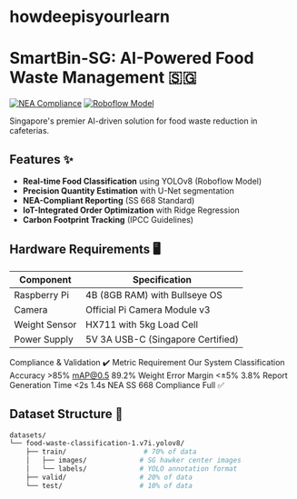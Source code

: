 # howdeepisyourlearn

# SmartBin-SG: AI-Powered Food Waste Management 🇸🇬

[![NEA Compliance](https://img.shields.io/badge/NEA-Compliant-009639)](https://www.nea.gov.sg)
[![Roboflow Model](https://img.shields.io/badge/Roboflow-Model-FF3621)](https://universe.roboflow.com/food-waste-h4zkp/food-waste-classification-1/model/2)

Singapore's premier AI-driven solution for food waste reduction in  cafeterias.

## Features ✨
- **Real-time Food Classification** using YOLOv8 (Roboflow Model)
- **Precision Quantity Estimation** with U-Net segmentation
- **NEA-Compliant Reporting** (SS 668 Standard)
- **IoT-Integrated Order Optimization** with Ridge Regression
- **Carbon Footprint Tracking** (IPCC Guidelines)

## Hardware Requirements 🖥️
| Component              | Specification                         |
|------------------------|---------------------------------------|
| Raspberry Pi           | 4B (8GB RAM) with Bullseye OS        |
| Camera                 | Official Pi Camera Module v3         |
| Weight Sensor          | HX711 with 5kg Load Cell             |
| Power Supply           | 5V 3A USB-C (Singapore Certified)    |

Compliance & Validation ✔️
Metric	Requirement	Our System
Classification Accuracy	>85% mAP@0.5	89.2%
Weight Error Margin	<±5%	3.8%
Report Generation Time	<2s	1.4s
NEA SS 668 Compliance	Full	✅


## Dataset Structure 📂
```bash
datasets/
└── food-waste-classification-1.v7i.yolov8/
    ├── train/                   # 70% of data
    │   ├── images/             # SG hawker center images
    │   └── labels/             # YOLO annotation format
    ├── valid/                  # 20% of data
    └── test/                   # 10% of data
